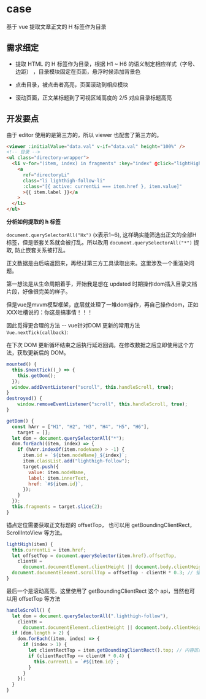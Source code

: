 # case

基于 vue 提取文章正文的 H 标签作为目录

## 需求细定

- 提取 HTML 的 H 标签作为目录，根据 H1 ~ H6 的语义制定相应样式（字号、边距） ，目录模块固定在页面，悬浮时候添加背景色

- 点击目录，被点击者高亮，页面滚动到相应模块

- 滚动页面，正文某标题到了可视区域高度的 2/5 对应目录标题高亮

## 开发要点

由于 editor 使用的是第三方的，所以 viewer 也配套了第三方的。
```html
<viewer :initialValue="data.val" v-if="data.val" height="100%" />
<!-- 目录 -->
<ul class="directory-wrapper">
  <li v-for="(item, index) in fragments" :key="index" @click="lightHigh(item)">
    <a
      ref="directoryLi"
      class="li lighthigh-follow-li"
      :class="[{ active: currentLi === item.href }, item.value]"
      >{{ item.label }}</a
    >
  </li>
</ul>
```

**分析如何提取的 h 标签**

 `document.querySelectorAll("Hx")` (x表示1~6), 这样确实能筛选出正文的全部H标签，但是嵌套关系就会被打乱。所以改用 `document.querySelectorAll("*")` 提取, 防止嵌套关系被打乱。
 
 正文数据是由后端返回来，再经过第三方工具读取出来。这里涉及一个重渲染问题。
 
 第一想法是从生命周期着手，开始我是想在 updated 时期操作dom插入目录文档片段，好像很完美的样子。

 但是vue是mvvm模型框架，底层就处理了一堆dom操作，再自己操作dom，正如XXX吐槽说的：你这是搞事情！！！

 因此觅得更合理的方法 -- vue针对DOM 更新的常用方法 `Vue.nextTick(callback)`:
 
 在下次 DOM 更新循环结束之后执行延迟回调。在修改数据之后立即使用这个方法，获取更新后的 DOM。

```javascript
mounted() {
  this.$nextTick((_) => {
    this.getDom();
  });
  window.addEventListener("scroll", this.handleScroll, true);
}
destroyed() {
    window.removeEventListener("scroll", this.handleScroll, true);
}
```

```javascript
getDom() {
  const hArr = ["H1", "H2", "H3", "H4", "H5", "H6"],
    target = [];
  let dom = document.querySelectorAll("*");
  dom.forEach((item, index) => {
    if (hArr.indexOf(item.nodeName) > -1) {
      item.id = `${item.nodeName}_${index}`;
      item.classList.add("lighthigh-follow");
      target.push({
        value: item.nodeName,
        label: item.innerText,
        href: `#${item.id}`,
      });
    }
  });
  this.fragments = target.slice(2);
}
```

锚点定位需要获取正文标题的 offsetTop， 也可以用 getBoundingClientRect， ScrollIntoView 等方法。

```javascript
lightHigh(item) {
  this.currentLi = item.href;
  let offsetTop = document.querySelector(item.href).offsetTop,
    clientH =
      document.documentElement.clientHeight || document.body.clientHeight;
  document.documentElement.scrollTop = offsetTop - clientH * 0.3; // 锚点定位
}
```

最后一个是滚动高亮，这里使用了 getBoundingClientRect 这个 api，当然也可以用 offsetTop 等方法

```javascript
handleScroll() {
  let dom = document.querySelectorAll(".lighthigh-follow"),
    clientH =
      document.documentElement.clientHeight || document.body.clientHeight;
  if (dom.length > 2) {
    dom.forEach((item, index) => {
      if (index > 1) {
        let clientRectTop = item.getBoundingClientRect().top; // 内容区的top 距离窗口的高度;
        if (clientRectTop <= clientH * 0.4) {
          this.currentLi = `#${item.id}`;
        }
      }
    });
  }
}
```

